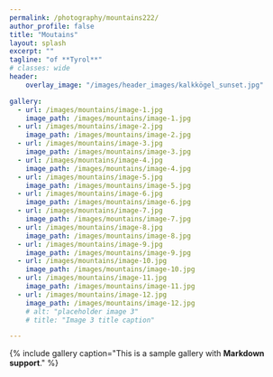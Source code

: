 ```yaml
---
permalink: /photography/mountains222/
author_profile: false
title: "Moutains"
layout: splash
excerpt: ""
tagline: "of **Tyrol**"
# classes: wide
header: 
    overlay_image: "/images/header_images/kalkkögel_sunset.jpg"

gallery:
  - url: /images/mountains/image-1.jpg
    image_path: /images/mountains/image-1.jpg
  - url: /images/mountains/image-2.jpg
    image_path: /images/mountains/image-2.jpg
  - url: /images/mountains/image-3.jpg
    image_path: /images/mountains/image-3.jpg
  - url: /images/mountains/image-4.jpg
    image_path: /images/mountains/image-4.jpg
  - url: /images/mountains/image-5.jpg
    image_path: /images/mountains/image-5.jpg
  - url: /images/mountains/image-6.jpg
    image_path: /images/mountains/image-6.jpg
  - url: /images/mountains/image-7.jpg
    image_path: /images/mountains/image-7.jpg
  - url: /images/mountains/image-8.jpg
    image_path: /images/mountains/image-8.jpg
  - url: /images/mountains/image-9.jpg
    image_path: /images/mountains/image-9.jpg
  - url: /images/mountains/image-10.jpg
    image_path: /images/mountains/image-10.jpg
  - url: /images/mountains/image-11.jpg
    image_path: /images/mountains/image-11.jpg
  - url: /images/mountains/image-12.jpg
    image_path: /images/mountains/image-12.jpg
    # alt: "placeholder image 3"
    # title: "Image 3 title caption"

---
```


{% include gallery caption="This is a sample gallery with **Markdown support**." %}